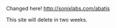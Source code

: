 Changed here!
<a href='http://sonixlabs.com/abatis/'><a href='http://sonixlabs.com/abatis'>http://sonixlabs.com/abatis</a></a>

This site will delete in two weeks.